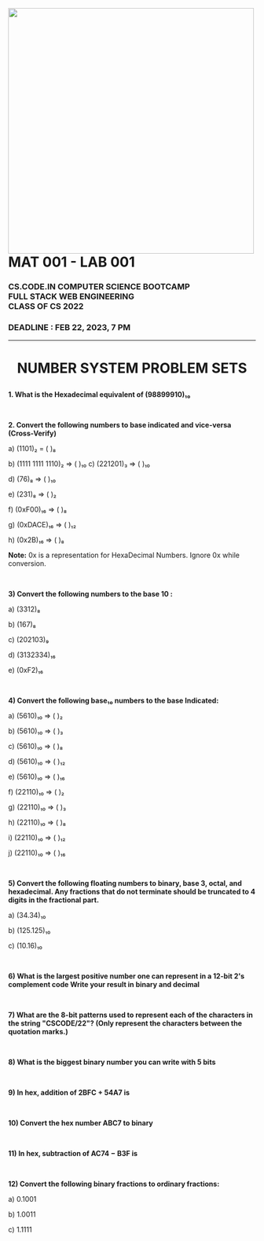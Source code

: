 <img  align="left" width="500" src="https://i.ibb.co/v41q7Jb/Wof2mhd-yjup9q.png" />

<h1>  MAT 001 - LAB 001
<h3>CS.CODE.IN COMPUTER SCIENCE BOOTCAMP <br> 
FULL STACK WEB ENGINEERING<br>
CLASS OF CS 2022</h3></h1>

### DEADLINE : FEB 22, 2023, 7 PM

<hr>

# <p align="center"> NUMBER SYSTEM PROBLEM SETS </p>

**1. What is the Hexadecimal equivalent of (98899910)₁₀**

<br>

**2. Convert the following numbers to base indicated and vice-versa (Cross-Verify)** <br>

a) (1101)₂ = ( )₈ <br>

b) (1111 1111 1110)₂ => ( )₁₀
c) (221201)₃ => ( )₁₀

d) (76)₈ => ( )₁₀

e) (231)₈ => ( )₂

f) (0xF00)₁₆ => ( )₈

g) (0xDACE)₁₆ => ( )₁₂

h) (0x2B)₁₆ => ( )₈

**Note:** 0x is a representation for HexaDecimal Numbers. Ignore 0x while conversion. 

<br>

**3) Convert the following numbers to the base 10 :**

a) (3312)₈

b) (167)₈

c) (202103)₉

d) (3132334)₁₆

e) (0xF2)₁₆

<br>

**4) Convert the following base₁₀ numbers to the base Indicated:**

a) (5610)₁₀ => ( )₂

b) (5610)₁₀ => ( )₃

c) (5610)₁₀ => ( )₈

d) (5610)₁₀ => ( )₁₂

e) (5610)₁₀ => ( )₁₆

f) (22110)₁₀ => ( )₂

g) (22110)₁₀ => ( )₃

h) (22110)₁₀ => ( )₈

i) (22110)₁₀ => ( )₁₂

j) (22110)₁₀ => ( )₁₆

<br>

**5) Convert the following floating numbers to binary, base 3, octal, and hexadecimal.
Any fractions that do not terminate should be truncated to 4 digits in the fractional part.**

a) (34.34)₁₀

b) (125.125)₁₀

c) (10.16)₁₀

<br>

**6) What is the largest positive number one can represent in a 12-bit 2's complement code Write your result in binary and decimal**

<br>

**7) What are the 8-bit patterns used to represent each of the characters in the string
"CSCODE/22"? (Only represent the characters between the quotation marks.)**

<br>

**8) What is the biggest binary number you can write with 5 bits**

<br>

**9) In hex, addition of 2BFC + 54A7 is**

<br>

**10) Convert the hex number ABC7 to binary**

<br>

**11) In hex, subtraction of AC74 − B3F is**

<br>

**12) Convert the following binary fractions to ordinary fractions:**

a) 0.1001

b) 1.0011

c) 1.1111

<br>
<br>
<br>
<br>
<br>
<br>
<br>


